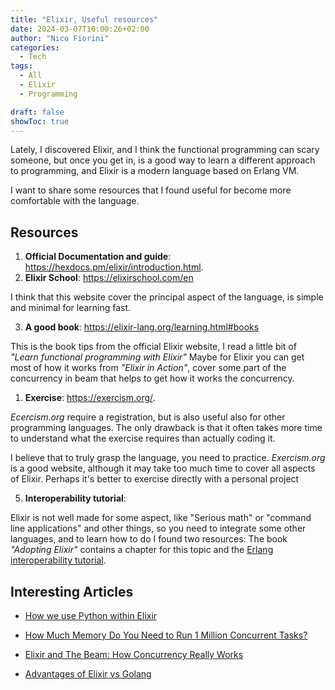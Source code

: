 ```yaml
---
title: "Elixir, Useful resources"
date: 2024-03-07T10:00:26+02:00
author: "Nico Fiorini"
categories: 
  - Tech 
tags: 
  - All
  - Elixir
  - Programming 

draft: false
showToc: true
---
```


Lately, I discovered Elixir, and I think the functional programming can scary someone, but once you get in, is a good way to learn a different approach to programming, and Elixir is a modern language based on Erlang VM.

I want to share some resources that I found useful for become more comfortable with the language.

## Resources

1. **Official Documentation and guide**: <https://hexdocs.pm/elixir/introduction.html>.
2. **Elixir School**: <https://elixirschool.com/en>

  I think that this website cover the principal aspect of the language, is simple and minimal for learning fast.

3. **A good book**: <https://elixir-lang.org/learning.html#books>

  This is the book tips from the official Elixir website, I read a little bit of *"Learn functional programming with Elixir"*
  Maybe for Elixir you can get most of how it works from *"Elixir in Action"*, cover some part of the concurrency in beam that helps to get how it works the concurrency.

1. **Exercise**: <https://exercism.org/>.

*Ecercism.org* require a registration, but is also useful also for other programming languages. The only drawback is that it often takes more time to understand what the exercise requires than actually coding it.

I believe that to truly grasp the language, you need to practice. *Exercism.org* is a good website, although it may take too much time to cover all aspects of Elixir. Perhaps it's better to exercise directly with a personal project

5. **Interoperability tutorial**:

Elixir is not well made for some aspect, like "Serious math" or "command line applications" and other things, so you need to integrate some other languages, and to learn how to do I found two resources: The book *"Adopting Elixir"* contains a chapter for this topic and the [Erlang interoperability tutorial](https://www.erlang.org/doc/tutorial/users_guide).

## Interesting Articles

- [How we use Python within Elixir](https://medium.com/stuart-engineering/how-we-use-python-within-elixir-486eb4d266f9)

- [How Much Memory Do You Need to Run 1 Million Concurrent Tasks?](https://pkolaczk.github.io/memory-consumption-of-async/)

- [Elixir and The Beam: How Concurrency Really Works](https://www.thegreatcodeadventure.com/elixir-and-the-beam-how-concurrency-really-works/)
- [Advantages of Elixir vs Golang](https://www.cogini.com/blog/advantages-of-elixir-vs-golang/)